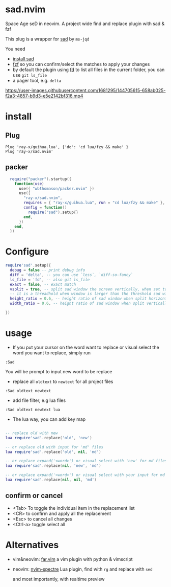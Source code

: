 # sad.nvim

Space Age seD in neovim. A project wide find and replace plugin with sad & fzf

This plug is a wrapper for [sad](https://github.com/ms-jpq/sad) by `ms-jqd`

You need

- [install sad](https://github.com/ms-jpq/sad#get-sad-now)
- [fzf](https://github.com/junegunn/fzf) so you can confirm/select the matches to apply your changes
- by default the plugin using [fd](https://github.com/sharkdp/fd) to list all files in the current folder, you can use
  `git ls_file`
- a pager tool, e.g. `delta`

https://user-images.githubusercontent.com/1681295/144705615-658ab025-f2a3-4857-b9d3-e5e2142bf316.mp4

# install

## Plug

```
Plug 'ray-x/guihua.lua', {'do': 'cd lua/fzy && make' }
Plug 'ray-x/sad.nvim'
```

## packer
```lua
  require("packer").startup({
    function(use)
      use({ "wbthomason/packer.nvim" })
      use({
        "ray-x/sad.nvim",
        requires = { "ray-x/guihua.lua", run = "cd lua/fzy && make" },
        config = function()
          require("sad").setup{}
        end,
      })
    end,
  })
```

# Configure

```lua
require'sad'.setup({
  debug = false -- print debug info
  diff = 'delta', -- you can use `less`, `diff-so-fancy`
  ls_file = 'fd', -- also git ls_file
  exact = false, -- exact match
  vsplit = true, -- split sad window the screen vertically, when set to number
  -- it is a threadhold when window is larger than the threshold sad will split vertically,
  height_ratio = 0.6, -- height ratio of sad window when split horizontally
  width_ratio = 0.6, -- height ratio of sad window when split vertically

})
```

# usage

- If you put your cursor on the word want to replace or visual select the word you want to replace, simply run

```
:Sad
```

You will be prompt to input new word to be replace

- replace all `oldtext` to `newtext` for all project files

```vim
:Sad oldtext newtext
```

- add file filter, e.g lua files

```vim
:Sad oldtext newtext lua
```

- The lua way, you can add key map

```lua

-- replace old with new
lua require'sad'.replace('old', 'new')

-- or replace old with input for 'md' files
lua require'sad'.replace('old', nil, 'md')

-- or replace expand('<word>') or visual select with 'new' for md files
lua require'sad'.replace(nil, 'new', 'md')

-- or replace expand('<word>') or visual select with your input for md files
lua require'sad'.replace(nil, nil, 'md')

```

## confirm or cancel

- \<Tab> To toggle the individual item in the replacement list
- \<CR> to confirm and apply all the replacement
- \<Esc> to cancel all changes
- \<Ctrl-a> toggle select all

# Alternatives

- vim&neovim: [far.vim](https://github.com/brooth/far.vim) a vim plugin with python & vimscript

- neovim: [nvim-spectre](https://github.com/windwp/nvim-spectre) Lua plugin, find with `rg` and replace with `sed`

  and most importantly, with realtime preview
